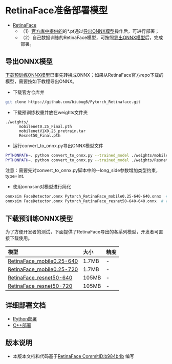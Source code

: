 # RetinaFace准备部署模型

- [RetinaFace](https://github.com/biubug6/Pytorch_Retinaface/commit/b984b4b)
  - （1）[官方库中提供的](https://github.com/biubug6/Pytorch_Retinaface/)的*.pt通过[导出ONNX模型](#导出ONNX模型)操作后，可进行部署；
  - （2）自己数据训练的RetinaFace模型，可按照[导出ONNX模型](#导出ONNX模型)后，完成部署。


## 导出ONNX模型

[下载预训练ONNX模型](#下载预训练ONNX模型)已事先转换成ONNX；如果从RetinaFace官方repo下载的模型，需要按如下教程导出ONNX。  


* 下载官方仓库并
```bash
git clone https://github.com/biubug6/Pytorch_Retinaface.git
```
* 下载预训练权重并放在weights文件夹
```text
./weights/
      mobilenet0.25_Final.pth
      mobilenetV1X0.25_pretrain.tar
      Resnet50_Final.pth
```
* 运行convert_to_onnx.py导出ONNX模型文件
```bash
PYTHONPATH=. python convert_to_onnx.py --trained_model ./weights/mobilenet0.25_Final.pth --network mobile0.25 --long_side 640 --cpu
PYTHONPATH=. python convert_to_onnx.py --trained_model ./weights/Resnet50_Final.pth --network resnet50 --long_side 640 --cpu
```
注意：需要先对convert_to_onnx.py脚本中的--long_side参数增加类型约束，type=int.
* 使用onnxsim对模型进行简化
```bash
onnxsim FaceDetector.onnx Pytorch_RetinaFace_mobile0.25-640-640.onnx  # mobilenet
onnxsim FaceDetector.onnx Pytorch_RetinaFace_resnet50-640-640.onnx  # resnet50
```

## 下载预训练ONNX模型

为了方便开发者的测试，下面提供了RetinaFace导出的各系列模型，开发者可直接下载使用。

| 模型                                                               | 大小    | 精度    |
|:---------------------------------------------------------------- |:----- |:----- |
| [RetinaFace_mobile0.25-640](https://bj.bcebos.com/paddlehub/fastdeploy/Pytorch_RetinaFace_mobile0.25-640-640.onnx) | 1.7MB | - |
| [RetinaFace_mobile0.25-720](https://bj.bcebos.com/paddlehub/fastdeploy/Pytorch_RetinaFace_mobile0.25-720-1080.onnx) | 1.7MB | -|
| [RetinaFace_resnet50-640](https://bj.bcebos.com/paddlehub/fastdeploy/Pytorch_RetinaFace_resnet50-720-1080.onnx) | 105MB | - |
| [RetinaFace_resnet50-720](https://bj.bcebos.com/paddlehub/fastdeploy/Pytorch_RetinaFace_resnet50-640-640.onnx) | 105MB | - |





## 详细部署文档

- [Python部署](python)
- [C++部署](cpp)


## 版本说明

- 本版本文档和代码基于[RetinaFace CommitID:b984b4b](https://github.com/biubug6/Pytorch_Retinaface/commit/b984b4b) 编写
